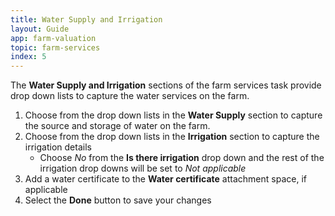 ```yaml
---
title: Water Supply and Irrigation
layout: Guide
app: farm-valuation
topic: farm-services
index: 5
---
```


The **Water Supply and Irrigation** sections of the farm services task provide drop down lists to capture the water services on the farm.

1. Choose from the drop down lists in the **Water Supply** section to capture the source and storage of water on the farm.
2. Choose from the drop down lists in the **Irrigation** section to capture the irrigation details
	- Choose *No* from the **Is there irrigation** drop down and the rest of the irrigation drop downs will be set to *Not applicable*
3. Add a water certificate to the **Water certificate** attachment space, if applicable
4. Select the **Done** button to save your changes
